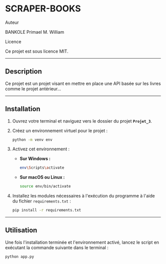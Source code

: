 # SCRAPER-BOOKS

Auteur 

BANKOLE Primael M. William

Licence 

Ce projet est sous licence MIT.

---

## Description

Ce projet est un projet visant en mettre en place une API basée sur les livres comme le projet antérieur...

---

## Installation

1.  Ouvrez votre terminal et naviguez vers le dossier du projet **`Projet_3`**.

2.  Créez un environnement virtuel pour le projet :
    ```bash
    python -m venv env
    ```

3.  Activez cet environnement :
    * **Sur Windows :**
        ```bash
        env\Scripts\activate
        ```
    * **Sur macOS ou Linux :**
        ```bash
        source env/bin/activate
        ```

4.  Installez les modules nécessaires à l'exécution du programme à l'aide du fichier `requirements.txt` :
    ```bash
    pip install -r requirements.txt
    ```

---

## Utilisation

Une fois l'installation terminée et l'environnement activé, lancez le script en exécutant la commande suivante dans le terminal :

```bash
python app.py